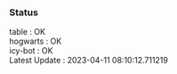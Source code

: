 ### Status


table : OK  
hogwarts : OK  
icy-bot : OK  
Latest Update : 2023-04-11 08:10:12.711219
